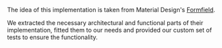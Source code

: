 The idea of this implementation is taken from Material Design's [Formfield](https://material.angular.io/components/form-field/overview).

We extracted the necessary architectural and functional parts of their implementation, fitted them to our needs and provided our custom set of tests to ensure the functionality.
